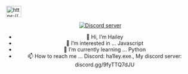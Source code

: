 <a href="https://discord.gg/ep7x4CwhNW" target="blank"><img align="center" src="https://raw.githubusercontent.com/rahuldkjain/github-profile-readme-generator/master/src/images/icons/Social/discord.svg" alt="https://discord.gg/WfCFvhbjQ7" height="30" width="40" /></a>
</p>

<div align="center">
	<p>
		</a>
		<a href="https://discord.gg/ep7x4CwhNW">
			<img src="https://discordapp.com/api/guilds/1096613440694538364/embed.png" alt="Discord server">
		</a>

- 👋 Hi, I’m Hailey
- 👀 I’m interested in ... Javascript
- 🌱 I’m currently learning ... Python
- 📫 How to reach me ... Discord: ha1ley.exe., My discord server: discord.gg/9fyTTQ7dJU
